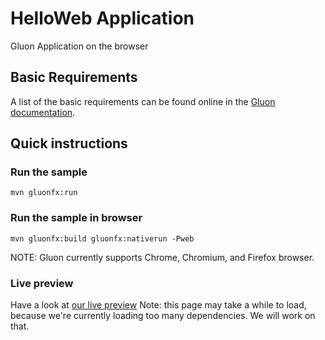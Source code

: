 # HelloWeb Application

Gluon Application on the browser

## Basic Requirements

A list of the basic requirements can be found online in the [Gluon documentation](https://docs.gluonhq.com/#_requirements).

## Quick instructions

### Run the sample

    mvn gluonfx:run

### Run the sample in browser

    mvn gluonfx:build gluonfx:nativerun -Pweb

NOTE: Gluon currently supports Chrome, Chromium, and Firefox browser.


### Live preview

Have a look at [our live preview](https://docs.gluonhq.com/preview/web/)
Note: this page may take a while to load, because we're currently loading too many dependencies. We will work on that.
